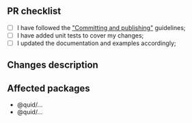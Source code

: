 <!-- thank you for contributing to Quid UI! -->

## PR checklist

- [ ] I have followed the ["Committing and publishing"][committing-and-publishing] guidelines;
- [ ] I have added unit tests to cover my changes;
- [ ] I updated the documentation and examples accordingly;

## Changes description

<!-- Describe what your PR changes -->

## Affected packages

<!-- List below all the affected packages -->

- @quid/...
- @quid/...

[committing-and-publishing]: https://github.com/quid/ui-framework/blob/master/CONTRIBUTING.md
